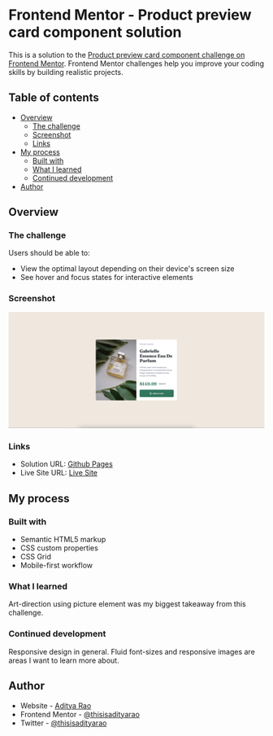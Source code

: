 # Frontend Mentor - Product preview card component solution

This is a solution to the [Product preview card component challenge on Frontend Mentor](https://www.frontendmentor.io/challenges/product-preview-card-component-GO7UmttRfa). Frontend Mentor challenges help you improve your coding skills by building realistic projects.

## Table of contents

- [Overview](#overview)
  - [The challenge](#the-challenge)
  - [Screenshot](#screenshot)
  - [Links](#links)
- [My process](#my-process)
  - [Built with](#built-with)
  - [What I learned](#what-i-learned)
  - [Continued development](#continued-development)
- [Author](#author)

## Overview

### The challenge

Users should be able to:

- View the optimal layout depending on their device's screen size
- See hover and focus states for interactive elements

### Screenshot

![](./screenshot.png)

### Links

- Solution URL: [Github Pages](https://github.com/thisisadityarao/FM-Product-preview-card-component)
- Live Site URL: [Live Site](https://thisisadityarao.github.io/FM-Product-preview-card-component/)

## My process

### Built with

- Semantic HTML5 markup
- CSS custom properties
- CSS Grid
- Mobile-first workflow

### What I learned

Art-direction using picture element was my biggest takeaway from this challenge.

### Continued development

Responsive design in general. Fluid font-sizes and responsive images are areas I want to learn more about.

## Author

- Website - [Aditya Rao](https://adityarao.netlify.app/)
- Frontend Mentor - [@thisisadityarao](https://www.frontendmentor.io/profile/thisisadityarao)
- Twitter - [@thisisadityarao](https://www.twitter.com/thisisadityarao)
